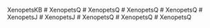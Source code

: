 XenopetsKB
#   X e n o p e t s Q  
 #   X e n o p e t s Q  
 #   X e n o p e t s Q  
 #   X e n o p e t s Q  
 #   X e n o p e t s J  
 #   X e n o p e t s J  
 #   X e n o p e t s Q  
 #   X e n o p e t s Q  
 #   X e n o p e t s Q  
 